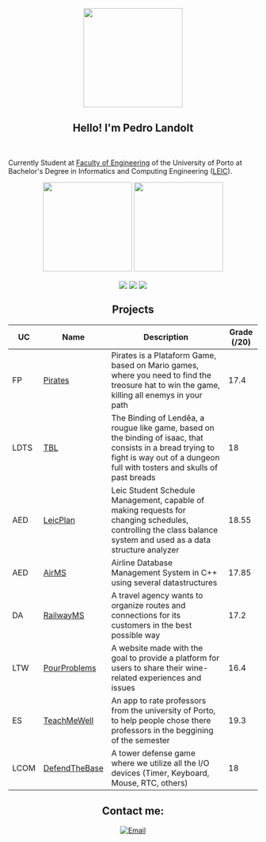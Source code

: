 <div align = "center">
<img href="center" src="https://media3.giphy.com/media/v1.Y2lkPTc5MGI3NjExYTQxYzk2NjZlMWY4MWMyODA2MGRiNmM0YmI1MGM4NzAxOTdhMDZjYiZlcD12MV9pbnRlcm5hbF9naWZzX2dpZklkJmN0PXM/ReybRIkRX6lGurRASE/giphy.gif" width="200px">
<h2 align = "center" >Hello! I'm Pedro Landolt</h2>
</div>
<br>

Currently Student at [Faculty of Engineering](https://sigarra.up.pt/feup/pt/web_page.inicial) of the University of Porto at Bachelor's Degree in Informatics and Computing Engineering ([LEIC](https://sigarra.up.pt/feup/pt/cur_geral.cur_view?pv_curso_id=22841&pv_ano_lectivo=2022)).

<div align="center">
  <img height="180em" src="https://github-readme-stats.vercel.app/api?username=PedroLandolt&show_icons=true&theme=onedark&include_all_commits=false&count_private=true"/>
  <img height="180em" src="https://github-readme-stats.vercel.app/api/top-langs/?username=PedroLandolt&layout=compact&langs_count=7&theme=onedark"/>
</div>

<p align = "center">
<img align="center" src="https://img.shields.io/badge/Operating%20System-Windows-blue ?style=flat&logo=windows&logoColor=white&color=0398fc">
<img align="center" src="https://img.shields.io/badge/Tools for coding -Git-informational?style=flat&logo=Git&logoColor=white&color=fc9d03">
<img align="center" src="https://img.shields.io/badge/Editors-Visual Studio Code -informational?style=flat&logo=visual-studio-code&logoColor=white&color=ae48d4">
</p>

<h2 align = "center" >Projects</h2>
<p align = "center">

| UC   | Name      | Description                                                                                                                                                   | Grade (/20) |
|------|-----------|---------------------------------------------------------------------------------------------------------------------------------------------------------------|-------------|
| FP   | [Pirates](https://github.com/PedroLandolt/Pirates)  | Pirates is a Plataform Game, based on  Mario games, where you need to find the treosure hat to win the game, killing all enemys in your path                                                                                                        | 17.4        |
| LDTS | [TBL](https://github.com/PedroLandolt/TBL)     | The Binding of Lendêa, a rougue like game, based on the binding of isaac, that consists in a bread trying to fight is way out of a dungeon full with tosters and skulls of past breads           | 18          |
| AED  | [LeicPlan](https://github.com/PedroLandolt/LeicPlan)     | Leic Student Schedule Management, capable of making requests for changing schedules, controlling the class balance system and used as a data structure analyzer          | 18.55       |
| AED  | [AirMS](https://github.com/PedroLandolt/AirMS)    | Airline Database Management System in C++ using several datastructures  | 17.85       |
| DA   | [RailwayMS](https://github.com/PedroLandolt/RailwayMS)  | A travel agency wants to organize routes and connections for its customers in the best possible way                                                           | 17.2     |
| LTW  | [PourProblems](https://github.com/PedroLandolt/PourProblems)  | A website made with the goal to provide a platform for users to share their wine-related experiences and issues                                                           | 16.4    |
| ES   | [TeachMeWell](https://github.com/PedroLandolt/TeachMeWell)  | An app to rate professors from the university of Porto, to help people chose there professors in the beggining of the semester                                                            |  19.3   |
| LCOM | [DefendTheBase](https://github.com/PedroLandolt/DefendTheBase)  | A tower defense game where we utilize all the I/O devices (Timer, Keyboard, Mouse, RTC, others)                                                            | 18     |

<h2 align = "center" >Contact me:</h2>
<p align="center">
<a href="mailto:up202103337@up.pt" >
  <img align="center" title="Email" src="https://camo.githubusercontent.com/571384769c09e0c66b45e39b5be70f68f552db3e2b2311bc2064f0d4a9f5983b/68747470733a2f2f696d672e736869656c64732e696f2f62616467652f476d61696c2d4431343833363f7374796c653d666f722d7468652d6261646765266c6f676f3d676d61696c266c6f676f436f6c6f723d7768697465"/>
</a>
</p>
